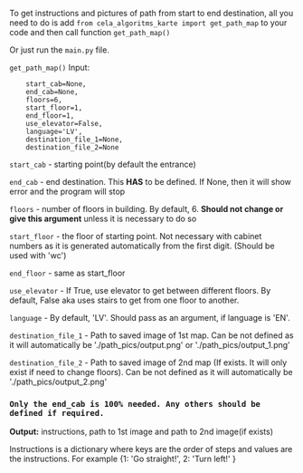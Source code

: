 To get instructions and pictures of path from start to end destination, all you need to do is 
add `from cela_algoritms_karte import get_path_map` to your code and then call function `get_path_map()`

Or just run the `main.py` file.


`get_path_map()` Input:

        start_cab=None,
        end_cab=None,
        floors=6,
        start_floor=1,
        end_floor=1,
        use_elevator=False,
        language='LV',
        destination_file_1=None,
        destination_file_2=None

`start_cab` - starting point(by default the entrance)

`end_cab` - end destination. This **HAS** to be defined. If None, then it will show error and the program will stop

`floors` - number of floors in building. By default, 6. **Should not change or give this argument** unless it is necessary to do so

`start_floor` - the floor of starting point. Not necessary with cabinet numbers as it is generated automatically from the first digit. (Should be used with 'wc')

`end_floor` - same as start_floor

`use_elevator` - If True, use elevator to get between different floors. By default, False aka uses stairs to get from one floor to another.

`language` - By default, 'LV'. Should pass as an argument, if language is 'EN'.

`destination_file_1` - Path to saved image of 1st map. Can be not defined as it will automatically be './path_pics/output.png' or './path_pics/output_1.png'

`destination_file_2` - Path to saved image of 2nd map (If exists. It will only exist if need to change floors). Can be not defined as it will automatically be './path_pics/output_2.png'

### `Only the end_cab is 100% needed. Any others should be defined if required.`


**Output:** instructions, path to 1st image and path to 2nd image(if exists)

Instructions is a dictionary where keys are the order of steps and values are the instructions. For example {1: 'Go straight!', 2: 'Turn left!' }